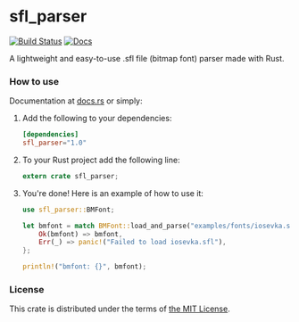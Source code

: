 # sfl_parser

[![Build Status](https://travis-ci.org/Teascade/sfl_parser.svg?branch=1.0.1)](https://travis-ci.org/Teascade/sfl_parser)
[![Docs](https://docs.rs/sfl_parser/badge.svg)](https://docs.rs/sfl_parser)

A lightweight and easy-to-use .sfl file (bitmap font) parser made with Rust.

### How to use
Documentation at [docs.rs][docs] or simply:

1. Add the following to your dependencies:  
   ```toml
   [dependencies]
   sfl_parser="1.0"
   ```
2. To your Rust project add the following line:
   ```rust
   extern crate sfl_parser;
   ```
3. You're done! Here is an example of how to use it:
   ```rust
   use sfl_parser::BMFont;

   let bmfont = match BMFont::load_and_parse("examples/fonts/iosevka.sfl") {
       Ok(bmfont) => bmfont,
       Err(_) => panic!("Failed to load iosevka.sfl"),
   };

   println!("bmfont: {}", bmfont);
   ```

### License
This crate is distributed under the terms of [the MIT License][license].

[license]: LICENSE.md
[docs]: https://dosc.rs/sfl_parser
